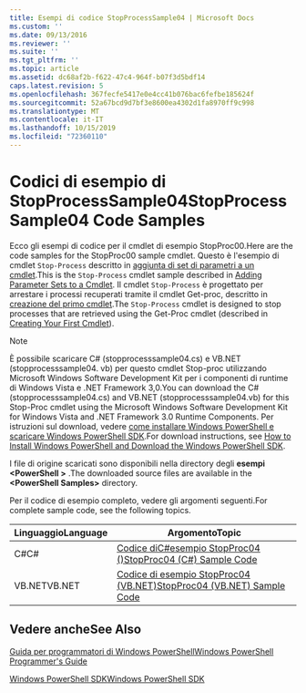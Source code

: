 ```yaml
---
title: Esempi di codice StopProcessSample04 | Microsoft Docs
ms.custom: ''
ms.date: 09/13/2016
ms.reviewer: ''
ms.suite: ''
ms.tgt_pltfrm: ''
ms.topic: article
ms.assetid: dc68af2b-f622-47c4-964f-b07f3d5bdf14
caps.latest.revision: 5
ms.openlocfilehash: 367fecfe5417e0e4cc41b076bac6fefbe185624f
ms.sourcegitcommit: 52a67bcd9d7bf3e8600ea4302d1fa8970ff9c998
ms.translationtype: MT
ms.contentlocale: it-IT
ms.lasthandoff: 10/15/2019
ms.locfileid: "72360110"
---
```

# <a name="stopprocesssample04-code-samples"></a><span data-ttu-id="81cb7-102">Codici di esempio di StopProcessSample04</span><span class="sxs-lookup"><span data-stu-id="81cb7-102">StopProcessSample04 Code Samples</span></span>

<span data-ttu-id="81cb7-103">Ecco gli esempi di codice per il cmdlet di esempio StopProc00.</span><span class="sxs-lookup"><span data-stu-id="81cb7-103">Here are the code samples for the StopProc00 sample cmdlet.</span></span> <span data-ttu-id="81cb7-104">Questo è l'esempio di cmdlet `Stop-Process` descritto in [aggiunta di set di parametri a un cmdlet](../cmdlet/adding-parameter-sets-to-a-cmdlet.md).</span><span class="sxs-lookup"><span data-stu-id="81cb7-104">This is the `Stop-Process` cmdlet sample described in [Adding Parameter Sets to a Cmdlet](../cmdlet/adding-parameter-sets-to-a-cmdlet.md).</span></span> <span data-ttu-id="81cb7-105">Il cmdlet `Stop-Process` è progettato per arrestare i processi recuperati tramite il cmdlet Get-proc, descritto in [creazione del primo cmdlet](../cmdlet/creating-a-cmdlet-without-parameters.md).</span><span class="sxs-lookup"><span data-stu-id="81cb7-105">The `Stop-Process` cmdlet is designed to stop processes that are retrieved using the Get-Proc cmdlet (described in [Creating Your First Cmdlet](../cmdlet/creating-a-cmdlet-without-parameters.md)).</span></span>

> [!NOTE]
> <span data-ttu-id="81cb7-106">È possibile scaricare C# (stopprocesssample04.cs) e VB.NET (stopprocesssample04. vb) per questo cmdlet Stop-proc utilizzando Microsoft Windows Software Development Kit per i componenti di runtime di Windows Vista e .NET Framework 3,0.</span><span class="sxs-lookup"><span data-stu-id="81cb7-106">You can download the C# (stopprocesssample04.cs) and VB.NET (stopprocesssample04.vb) for this Stop-Proc cmdlet using the Microsoft Windows Software Development Kit for Windows Vista and .NET Framework 3.0 Runtime Components.</span></span> <span data-ttu-id="81cb7-107">Per istruzioni sul download, vedere [come installare Windows PowerShell e scaricare Windows PowerShell SDK](/powershell/developer/installing-the-windows-powershell-sdk).</span><span class="sxs-lookup"><span data-stu-id="81cb7-107">For download instructions, see [How to Install Windows PowerShell and Download the Windows PowerShell SDK](/powershell/developer/installing-the-windows-powershell-sdk).</span></span>
>
> <span data-ttu-id="81cb7-108">I file di origine scaricati sono disponibili nella directory degli **esempi \<PowerShell >** .</span><span class="sxs-lookup"><span data-stu-id="81cb7-108">The downloaded source files are available in the **\<PowerShell Samples>** directory.</span></span>

<span data-ttu-id="81cb7-109">Per il codice di esempio completo, vedere gli argomenti seguenti.</span><span class="sxs-lookup"><span data-stu-id="81cb7-109">For complete sample code, see the following topics.</span></span>

|<span data-ttu-id="81cb7-110">Linguaggio</span><span class="sxs-lookup"><span data-stu-id="81cb7-110">Language</span></span>|<span data-ttu-id="81cb7-111">Argomento</span><span class="sxs-lookup"><span data-stu-id="81cb7-111">Topic</span></span>|
|--------------|-----------|
|<span data-ttu-id="81cb7-112">C#</span><span class="sxs-lookup"><span data-stu-id="81cb7-112">C#</span></span>|[<span data-ttu-id="81cb7-113">Codice diC#esempio StopProc04 ()</span><span class="sxs-lookup"><span data-stu-id="81cb7-113">StopProc04 (C#) Sample Code</span></span>](./stopprocesssample04-csharp-sample-code.md)|
|<span data-ttu-id="81cb7-114">VB.NET</span><span class="sxs-lookup"><span data-stu-id="81cb7-114">VB.NET</span></span>|[<span data-ttu-id="81cb7-115">Codice di esempio StopProc04 (VB.NET)</span><span class="sxs-lookup"><span data-stu-id="81cb7-115">StopProc04 (VB.NET) Sample Code</span></span>](./stopprocesssample04-vb-net-sample-code.md)|

## <a name="see-also"></a><span data-ttu-id="81cb7-116">Vedere anche</span><span class="sxs-lookup"><span data-stu-id="81cb7-116">See Also</span></span>

[<span data-ttu-id="81cb7-117">Guida per programmatori di Windows PowerShell</span><span class="sxs-lookup"><span data-stu-id="81cb7-117">Windows PowerShell Programmer's Guide</span></span>](./windows-powershell-programmer-s-guide.md)

[<span data-ttu-id="81cb7-118">Windows PowerShell SDK</span><span class="sxs-lookup"><span data-stu-id="81cb7-118">Windows PowerShell SDK</span></span>](../windows-powershell-reference.md)